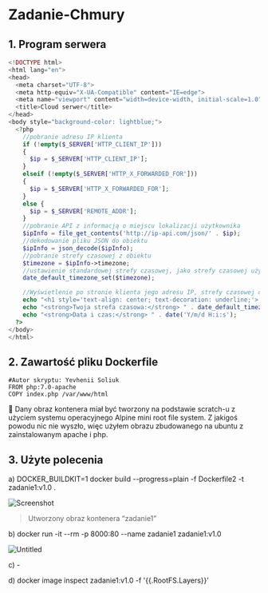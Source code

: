# Zadanie-Chmury
## 1. Program serwera

```php
<!DOCTYPE html>
<html lang="en">
<head>
  <meta charset="UTF-8">
  <meta http-equiv="X-UA-Compatible" content="IE=edge">
  <meta name="viewport" content="width=device-width, initial-scale=1.0">
  <title>Cloud serwer</title>
</head>
<body style="background-color: lightblue;">
  <?php
    //pobranie adresu IP klienta
    if (!empty($_SERVER['HTTP_CLIENT_IP'])) 
    {
      $ip = $_SERVER['HTTP_CLIENT_IP'];
    } 
    elseif (!empty($_SERVER['HTTP_X_FORWARDED_FOR'])) 
    {
      $ip = $_SERVER['HTTP_X_FORWARDED_FOR'];
    } 
    else {
      $ip = $_SERVER['REMOTE_ADDR'];
    }
    //pobranie API z informacją o miejscu lokalizacji użytkownika
    $ipInfo = file_get_contents('http://ip-api.com/json/' . $ip);
    //dekodowanie pliku JSON do obiektu
    $ipInfo = json_decode($ipInfo); 
    //pobranie strefy czasowej z obiektu
    $timezone = $ipInfo->timezone;
    //ustawienie standardowej strefy czasowej, jako strefy czasowej użytkownika
    date_default_timezone_set($timezone);

    //Wyświetlenie po stronie klienta jego adresu IP, strefy czasowej oraz daty i czasu
    echo "<h1 style='text-align: center; text-decoration: underline;'> Twój adres IP: " . $ip . " </h1>";
    echo "<strong>Twoja strefa czasowa:</strong> " . date_default_timezone_get() . "<br>";
    echo "<strong>Data i czas:</strong> " . date('Y/m/d H:i:s');
  ?>
</body>
</html>
```

## 2. Zawartość pliku Dockerfile

```docker
#Autor skryptu: Yevhenii Soliuk
FROM php:7.0-apache    
COPY index.php /var/www/html
```

<aside>
🐋 Dany obraz kontenera miał być tworzony na podstawie scratch-u z użyciem systemu operacyjnego Alpine mini root file system. Z jakigoś powodu nic nie wyszło, więc użyłem obrazu zbudowanego na ubuntu z zainstalowanym apache i php.
</aside>

## 3. Użyte polecenia

a) DOCKER_BUILDKIT=1 docker build --progress=plain -f Dockerfile2 -t zadanie1:v1.0 .

![Screenshot](screenshot.png)

> Utworzony obraz kontenera “zadanie1”

b) docker run -it --rm -p 8000:80 --name zadanie1 zadanie1:v1.0

![Untitled](https://s3-us-west-2.amazonaws.com/secure.notion-static.com/58c6500d-b0a0-4003-8207-5230967f0c26/Untitled.png)

c) -

d) docker image inspect zadanie1:v1.0 -f '{{.RootFS.Layers}}’
